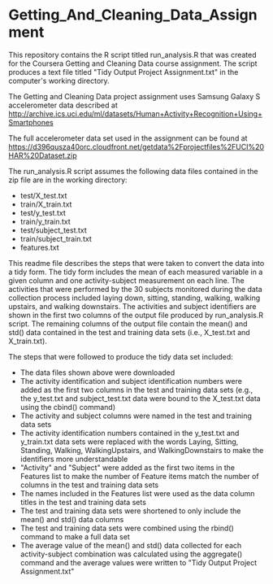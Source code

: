 # Getting_And_Cleaning_Data_Assignment
This repository contains the R script titled run_analysis.R that was created for the Coursera Getting and Cleaning Data course assignment. The script produces a text file titled "Tidy Output Project Assignment.txt" in the computer's working directory. 

The Getting and Cleaning Data project assignment uses Samsung Galaxy S accelerometer data described at
http://archive.ics.uci.edu/ml/datasets/Human+Activity+Recognition+Using+Smartphones 

The full accelerometer data set used in the assignment can be found at 
https://d396qusza40orc.cloudfront.net/getdata%2Fprojectfiles%2FUCI%20HAR%20Dataset.zip 

The run_analysis.R script assumes the following data files contained in the zip file are in the working directory:
   - test/X_test.txt  
   - train/X_train.txt
   - test/y_test.txt
   - train/y_train.txt
   - test/subject_test.txt
   - train/subject_train.txt
   - features.txt

This readme file describes the steps that were taken to convert the data into a tidy form. The tidy form includes the mean of each measured variable in a given column and one activity-subject measurement on each line. The activities that were performed by the 30 subjects monitored during the data collection process included laying down, sitting, standing, walking, walking upstairs, and walking downstairs. The activities and subject identifiers are shown in the first two columns of the output file produced by run_analysis.R script. The remaining columns of the output file contain the mean() and std() data contained in the test and training data sets (i.e., X_test.txt and X_train.txt).

The steps that were followed to produce the tidy data set included:
- The data files shown above were downloaded
- The activity identification and subject identification numbers were added as the first two columns in the test and training data sets (e.g., the y_test.txt and subject_test.txt data were bound to the X_test.txt data using the cbind() command)
- The activity and subject columns were named in the test and training data sets
- The activity identification numbers contained in the y_test.txt and y_train.txt data sets were replaced with the words Laying, Sitting, Standing, Walking, WalkingUpstairs, and WalkingDownstairs to make the identifiers more understandable
- "Activity" and "Subject" were added as the first two items in the Features list to make the number of Feature items match the number of columns in the test and training data sets
- The names included in the Features list were used as the data column titles in the test and training data sets
- The test and training data sets were shortened to only include the mean() and std() data columns
- The test and training data sets were combined using the rbind() command to make a full data set
- The average value of the mean() and std() data collected for each activity-subject combination was calculated using the aggregate() command and the average values were written to "Tidy Output Project Assignment.txt"

